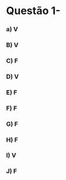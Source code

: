 # Questão 1-
### a) V
### B) V
### C) F
### D) V
### E) F
### F) F
### G) F
### H) F
### I) V
### J) F
